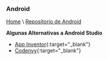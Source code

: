 ### Android

[Home](https://profesantiago.github.io) \ [Repositorio de Android](https://github.com/ProfeSantiago/Android-Java)

**Algunas Alternativas a Android Studio**
- [App Inventor](http://ai2.appinventor.mit.edu/){:target="_blank"}
- [Codenvy](https://codenvy.io/){:target="_blank"}
